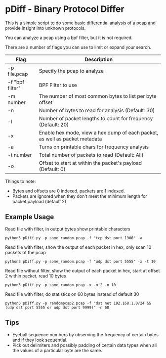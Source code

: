 # pDiff - Binary Protocol Differ

This is a simple script to do some basic differential analysis of a pcap and provide insight 
into unknown protocols.

You can analyze a pcap using a bpf filter, but it is not required.

There are a number of flags you can use to limit or expand your search.

| Flag | Description |
|------|-------------|
| -p file.pcap | Specify the pcap to analyze |
| -f "bpf filter" | BPF Filter to use |
| -m number | The number of most common bytes to list per byte offset |
| -n | Number of bytes to read for analysis (Default: 30) |
| -l | Number of packet lengths to count for frequency (Default: 20) |
| -x | Enable hex mode, view a hex dump of each packet, as well as packet metadata |
| -a | Turns on printable chars for frequency analysis |
| -t number | Total number of packets to read (Default: All) |
| -o | Offset to start at within the packet's payload (Default: 0) |

Things to note:

- Bytes and offsets are 0 indexed, packets are 1 indexed.
- Packets are ignored when they don't meet the minimum length for packet payload (default 2)

## Example Usage

Read file with filter, in output bytes show printable characters

    python3 pDiff.py -p some_random.pcap -f "tcp dst port 1900" -a

Read file with filter, show the output of each packet in hex, only scan 10 packets of the pcap

    python3 pDiff.py -p some_random.pcap -f "udp dst port 5555" -x -t 10

Read file without filter, show the output of each packet in hex, start at offset 2 within packet, read 10 bytes

    python3 pDiff.py -p some_random.pcap -x -o 2 -n 10 

Read file with filter, do statistics on 60 bytes instead of default 30

    python3 pDiff.py -p randompcap2.pcap -f "dst net 192.168.1.0/24 && (udp dst port 5555 or udp dst port 9999)" -n 60

## Tips 

- Eyeball sequence numbers by observing the frequency of certain bytes and if they look sequential.
- Pick out delimiters and possibly padding of certain data types when all the values of a particular byte are the same.
